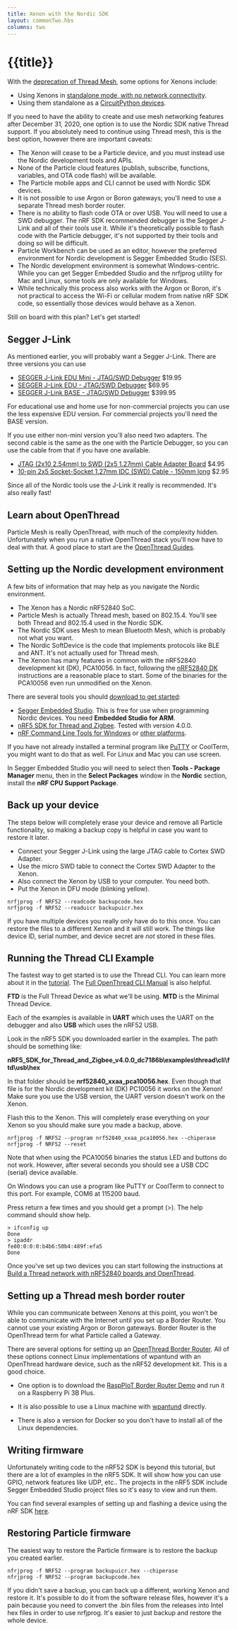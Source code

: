 ```yaml
---
title: Xenon with the Nordic SDK
layout: commonTwo.hbs
columns: two
---
```

# {{title}}

With the [deprecation of Thread Mesh](/reference/discontinued/hardware/mesh/), some options for Xenons include:

- Using Xenons in [standalone mode, with no network connectivity](/reference/device-os/api/system-modes/manual-mode/).
- Using them standalone as a [CircuitPython devices](/archives/xenon-circuit-python/).

If you need to have the ability to create and use mesh networking features after December 31, 2020, one option is to use the Nordic  SDK native Thread support. If you absolutely need to continue using Thread mesh, this is the best option, however there are important caveats:

- The Xenon will cease to be a Particle device, and you must instead use the Nordic development tools and APIs.
- None of the Particle cloud features (publish, subscribe, functions, variables, and OTA code flash) will be available.
- The Particle mobile apps and CLI cannot be used with Nordic SDK devices.
- It is not possible to use Argon or Boron gateways; you'll need to use a separate Thread mesh border router. 
- There is no ability to flash code OTA or over USB. You will need to use a SWD debugger. The nRF SDK recommended debugger is the Segger J-Link and all of their tools use it. While it's theoretically possible to flash code with the Particle debugger, it's not supported by their tools and doing so will be difficult.
- Particle Workbench can be used as an editor, however the preferred environment for Nordic development is Segger Embedded Studio (SES).
- The Nordic development environment is somewhat Windows-centric. While you can get Segger Embedded Studio and the nrfjprog utility for Mac and Linux, some tools are only available for Windows.
- While technically this process also works with the Argon or Boron, it's not practical to access the Wi-Fi or cellular modem from native nRF SDK code, so essentially those devices would behave as a Xenon.

Still on board with this plan? Let's get started!



## Segger J-Link

As mentioned earlier, you will probably want a Segger J-Link. There are three versions you can use

- [SEGGER J-Link EDU Mini - JTAG/SWD Debugger](https://www.adafruit.com/product/3571) $19.95 
- [SEGGER J-Link EDU - JTAG/SWD Debugger](https://www.adafruit.com/product/1369) $69.95
- [SEGGER J-Link BASE - JTAG/SWD Debugger](https://www.adafruit.com/product/2209) $399.95

For educational use and home use for non-commercial projects you can use the less expensive EDU version. For commercial projects you'll need the BASE version.

If you use either non-mini version you'll also need two adapters. The second cable is the same as the one with the Particle Debugger, so you can use the cable from that if you have one available.

- [JTAG (2x10 2.54mm) to SWD (2x5 1.27mm) Cable Adapter Board](https://www.adafruit.com/product/2094) $4.95
- [10-pin 2x5 Socket-Socket 1.27mm IDC (SWD) Cable - 150mm long](https://www.adafruit.com/product/1675) $2.95 

Since all of the Nordic tools use the J-Link it really is recommended. It's also really fast!

## Learn about OpenThread

Particle Mesh is really OpenThread, with much of the complexity hidden. Unfortunately when you run a native OpenThread stack you'll now have to deal with that. A good place to start are the [OpenThread Guides](https://openthread.io/guides).

## Setting up the Nordic development environment

A few bits of information that may help as you navigate the Nordic environment.

- The Xenon has a Nordic nRF52840 SoC.
- Particle Mesh is actually Thread mesh, based on 802.15.4. You'll see both Thread and 802.15.4 used in the Nordic SDK.
- The Nordic SDK uses Mesh to mean Bluetooth Mesh, which is probably not what you want.
- The Nordic SoftDevice is the code that implements protocols like BLE and ANT. It's not actually used for Thread mesh.
- The Xenon has many features in common with the nRF52840 development kit (DK), PCA10056. In fact, following the [nRF52840 DK](https://infocenter.nordicsemi.com/topic/ug_nrf52840_dk/UG/nrf52840_DK/intro.html) instructions are a reasonable place to start. Some of the binaries for the PCA10056 even run unmodified on the Xenon.

There are several tools you should [download to get started](https://infocenter.nordicsemi.com/topic/ug_nrf52840_dk/UG/common/nordic_tools.html):

- [Segger Embedded Studio](https://www.segger.com/products/development-tools/embedded-studio/). This is free for use when programming Nordic devices. You need **Embedded Studio for ARM**.
- [nRF5 SDK for Thread and Zigbee](https://infocenter.nordicsemi.com/topic/struct_sdk/struct/sdk_thread_zigbee_latest.html). Tested with version 4.0.0.
- [nRF Command Line Tools for Windows](https://www.nordicsemi.com/Software-and-Tools/Development-Tools/nRF-Command-Line-Tools/Download#infotabs) or [other platforms](https://infocenter.nordicsemi.com/topic/ug_nrf5x_cltools/UG/cltools/nrf5x_installation.html).

If you have not already installed a terminal program like [PuTTY](https://www.chiark.greenend.org.uk/~sgtatham/putty/latest.html) or CoolTerm, you might want to do that as well.  For Linux and Mac you can use screen.

In Segger Embedded Studio you will need to select then **Tools - Package Manager** menu, then in the **Select Packages** window in the **Nordic** section, install the **nRF CPU Support Package**.


## Back up your device

The steps below will completely erase your device and remove all Particle functionality, so making a backup copy is helpful in case you want to restore it later.

- Connect your Segger J-Link using the large JTAG cable to Cortex SWD Adapter.
- Use the micro SWD table to connect the Cortex SWD Adapter to the Xenon.
- Also connect the Xenon by USB to your computer. You need both.
- Put the Xenon in DFU mode (blinking yellow).

```
nrfjprog -f NRF52 --readcode backupcode.hex
nrfjprog -f NRF52 --readuicr backupuicr.hex
```

If you have multiple devices you really only have do to this once. You can restore the files to a different Xenon and it will still work. The things like device ID, serial number, and device secret are *not* stored in these files. 

## Running the Thread CLI Example

The fastest way to get started is to use the Thread CLI. You can learn more about it in the [tutorial](https://codelabs.developers.google.com/codelabs/openthread-hardware/#0). The [Full OpenThread CLI Manual](https://github.com/openthread/openthread/blob/master/src/cli/README.md) is also helpful.


**FTD** is the Full Thread Device as what we'll be using. **MTD** is the Minimal Thread Device.

Each of the examples is available in **UART** which uses the UART on the debugger and also **USB** which uses the nRF52 USB.

Look in the nRF5 SDK you downloaded earlier in the examples. The path should be something like:

**nRF5_SDK_for_Thread_and_Zigbee_v4.0.0_dc7186b\examples\thread\cli\ftd\usb\hex**

In that folder should be **nrf52840_xxaa_pca10056.hex**. Even though that file is for the Nordic development kit (DK) PC10056 it works on the Xenon! Make sure you use the USB version, the UART version doesn't work on the Xenon.

Flash this to the Xenon. This will completely erase everything on your Xenon so you should make sure you made a backup, above.

```
nrfjprog -f NRF52 --program nrf52840_xxaa_pca10056.hex --chiperase
nrfjprog -f NRF52 --reset
```

Note that when using the PCA10056 binaries the status LED and buttons do not work. However, after several seconds you should see a USB CDC (serial) device available.

On Windows you can use a program like PuTTY or CoolTerm to connect to this port. For example, COM6 at 115200 baud.

Press return a few times and you should get a prompt (>). The help command should show help.

```
> ifconfig up
Done
> ipaddr
fe80:0:0:0:b4b6:50b4:489f:efa5
Done
```

Once you've set up two devices you can start following the instructions at [Build a Thread network with nRF52840 boards and OpenThread](https://codelabs.developers.google.com/codelabs/openthread-hardware/#5).


## Setting up a Thread mesh border router 

While you can communicate between Xenons at this point, you won't be able to communicate with the Internet until you set up a Border Router. You cannot use your existing Argon or Boron gateways. Border Router is the OpenThread term for what Particle called a Gateway.

There are several options for setting up an [OpenThread Border Router](https://openthread.io/guides/border-router). All of these options connect Linux implementations of wpantund with an OpenThread hardware device, such as the nRF52 development kit. This is a good choice.

- One option is to download the [RaspPIoT Border Router Demo](https://www.nordicsemi.com/Software-and-tools/Software/nRF5-SDK-for-Thread-and-Zigbee/Download#infotabs) and run it on a Raspberry Pi 3B Plus. 

- It is also possible to use a Linux machine with [wpantund](https://codelabs.developers.google.com/codelabs/openthread-hardware/#3) directly.

- There is also a version for Docker so you don't have to install all of the Linux dependencies.

## Writing firmware

Unfortunately writing code to the nRF52 SDK is beyond this tutorial, but there are a lot of examples in the nRF5 SDK. It will show how you can use GPIO, network features like UDP, etc.. The projects in the nRF5 SDK include Segger Embedded Studio project files so it's easy to view and run them.

You can find several examples of setting up and flashing a device using the nRF SDK [here](https://medium.com/home-wireless/using-segger-studio-and-nordic-sdk-with-particle-xenon-91e34aeb632a).

## Restoring Particle firmware

The easiest way to restore the Particle firmware is to restore the backup you created earlier.

```
nfrjprog -f NRF52 --program backupuicr.hex --chiperase
nfrjprog -f NRF52 --program backupcode.hex
```

If you didn't save a backup, you can back up a different, working Xenon and restore it. It's possible to do it from the software release files, however it's a pain because you need to convert the .bin files from the releases into Intel hex files in order to use nrfjprog. It's easier to just backup and restore the whole device.

